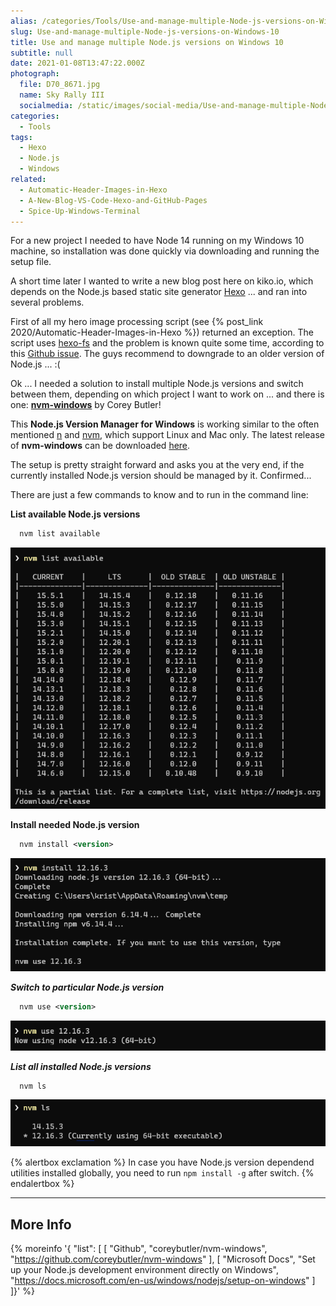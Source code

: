 ```yaml
---
alias: /categories/Tools/Use-and-manage-multiple-Node-js-versions-on-Windows-10/index.html
slug: Use-and-manage-multiple-Node-js-versions-on-Windows-10
title: Use and manage multiple Node.js versions on Windows 10
subtitle: null
date: 2021-01-08T13:47:22.000Z
photograph:
  file: D70_8671.jpg
  name: Sky Rally III
  socialmedia: /static/images/social-media/Use-and-manage-multiple-Node-js-versions-on-Windows-10.png
categories:
  - Tools
tags:
  - Hexo
  - Node.js
  - Windows
related:
  - Automatic-Header-Images-in-Hexo
  - A-New-Blog-VS-Code-Hexo-and-GitHub-Pages
  - Spice-Up-Windows-Terminal
---
```


For a new project I needed to have Node 14 running on my Windows 10 machine, so installation was done quickly via downloading and running the setup file.

A short time later I wanted to write a new blog post here on kiko.io, which depends on the Node.js based static site generator [Hexo](https://hexo.io) ... and ran into several problems.

First of all my hero image processing script (see {% post_link 2020/Automatic-Header-Images-in-Hexo %}) returned an exception. The script uses [hexo-fs](https://github.com/hexojs/hexo-fs) and the problem is known quite some time, according to this [Github issue](https://github.com/hexojs/hexo/issues/4263). The guys recommend to downgrade to an older version of Node.js ... :(

Ok ... I needed a solution to install multiple Node.js versions and switch between them, depending on which project I want to work on ... and there is one: **[nvm-windows](https://github.com/coreybutler/nvm-windows)** by Corey Butler!

<!-- more -->

This **Node.js Version Manager for Windows** is working similar to the often mentioned [n](https://github.com/tj/n) and [nvm](https://github.com/nvm-sh/nvm), which support Linux and Mac only. The latest release of **nvm-windows** can be downloaded [here](https://github.com/coreybutler/nvm-windows/releases).

The setup is pretty straight forward and asks you at the very end, if the currently installed Node.js version should be managed by it. Confirmed...

There are just a few commands to know and to run in the command line:

**List available Node.js versions**
```ps
  nvm list available
```
![nvm install](Use-and-manage-multiple-Node-js-versions-on-Windows-10/nvm-list-available.png)

**Install needed Node.js version**
```ps
  nvm install <version>
```
![nvm install](Use-and-manage-multiple-Node-js-versions-on-Windows-10/nvm-install.png)

***Switch to particular Node.js version***
```ps
  nvm use <version>
```
![nvm use](Use-and-manage-multiple-Node-js-versions-on-Windows-10/nvm-use.png)

***List all installed Node.js versions***
```ps
  nvm ls
```
![nvm ls](Use-and-manage-multiple-Node-js-versions-on-Windows-10/nvm-ls.png)

{% alertbox exclamation %}
  In case you have Node.js version dependend utilities installed globally, you need to run ``npm install -g`` after switch.
{% endalertbox %}

---

## More Info

{% moreinfo '{ "list": [
  [
    "Github", "coreybutler/nvm-windows",
    "https://github.com/coreybutler/nvm-windows"
  ],
  [
    "Microsoft Docs", "Set up your Node.js development environment directly on Windows",
    "https://docs.microsoft.com/en-us/windows/nodejs/setup-on-windows"
  ]
]}' %}